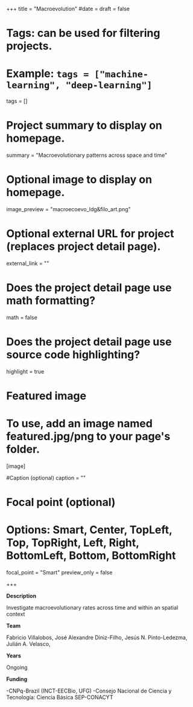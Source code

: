 +++
title = "Macroevolution"
#date = 
draft = false
  
# Tags: can be used for filtering projects.
# Example: `tags = ["machine-learning", "deep-learning"]`
tags = []
  
# Project summary to display on homepage.
summary = "Macroevolutionary patterns across space and time"
  
# Optional image to display on homepage.
image_preview = "macroecoevo_ldg&filo_art.png"
  
# Optional external URL for project (replaces project detail page).
external_link = ""
  
# Does the project detail page use math formatting?
math = false
  
# Does the project detail page use source code highlighting?
highlight = true
  
# Featured image
# To use, add an image named featured.jpg/png to your page's folder.

[image]

#Caption (optional)
caption = ""

# Focal point (optional)
# Options: Smart, Center, TopLeft, Top, TopRight, Left, Right, BottomLeft, Bottom, BottomRight

focal_point = "Smart"
preview_only = false  
  
+++

**Description**

Investigate macroevolutionary rates across time and within an spatial context

**Team**

Fabricio Villalobos, José Alexandre Diniz-Filho, Jesús N. Pinto-Ledezma, Julián A. Velasco, 

**Years**

Ongoing

**Funding**

-CNPq-Brazil (INCT-EECBio, UFG)
-Consejo Nacional de Ciencia y Tecnología: Ciencia Básica SEP-CONACYT
